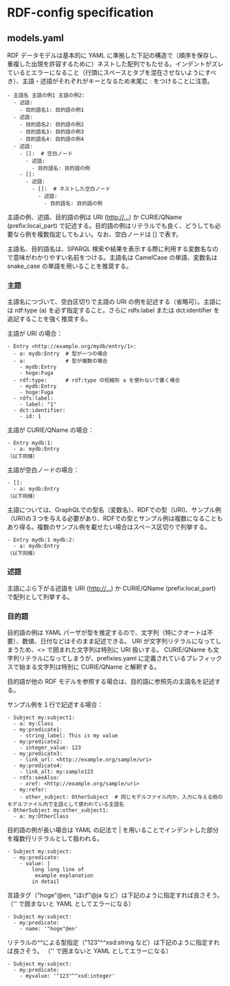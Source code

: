 # RDF-config specification

## models.yaml

RDF データモデルは基本的に YAML に準拠した下記の構造で（順序を保存し、重複した出現を許容するために）ネストした配列でもたせる。インデントがズレているとエラーになること（行頭にスペースとタブを混在させないようにすべき）、主語・述語がそれぞれがキーとなるため末尾に : をつけることに注意。

```
- 主語名 主語の例1 主語の例2:
  - 述語:
    - 目的語名1: 目的語の例1
  - 述語:
    - 目的語名2: 目的語の例2
    - 目的語名3: 目的語の例3
    - 目的語名4: 目的語の例4
  - 述語:
    - []:  # 空白ノード
      - 述語:
        - 目的語名: 目的語の例
    - []:
      - 述語:
        - []:  # ネストした空白ノード
          - 述語:
            - 目的語名: 目的語の例
```

主語の例、述語、目的語の例は URI (<http://...>) か CURIE/QName (prefix:local_part) で記述する。目的語の例はリテラルでも良く、どうしても必要なら例を複数指定してもよい。なお、空白ノードは [] で表す。

主語名、目的語名は、SPARQL 検索や結果を表示する際に利用する変数名なので意味がわかりやすい名前をつける。主語名は CamelCase の単語、変数名は snake_case の単語を用いることを推奨する。

### 主語

主語名につづいて、空白区切りで主語の URI の例を記述する（省略可）。主語には rdf:type (a) を必ず指定すること。さらに rdfs:label または dct:identifier を追記することを強く推奨する。

主語が URI の場合：
```
- Entry <http://example.org/mydb/entry/1>:
  - a: mydb:Entry  # 型が一つの場合
  - a:             # 型が複数の場合
    - mydb:Entry
    - hoge:Fuga
  - rdf:type:      # rdf:type の短縮形 a を使わないで書く場合
    - mydb:Entry
    - hoge:Fuga
  - rdfs:label:
    - label: "1"
  - dct:identifier:
    - id: 1
```

主語が CURIE/QName の場合：
```
- Entry mydb:1:
  - a: mydb:Entry
（以下同様）
```

主語が空白ノードの場合：
```
- []:
  - a: mydb:Entry
（以下同様）
```

主語については、GraphQLでの型名（変数名）、RDFでの型（URI)、サンプル例（URI)の３つを与える必要があり、RDFでの型とサンプル例は複数になることもあり得る。複数のサンプル例を載せたい場合はスペース区切りで列挙する。

```
- Entry mydb:1 mydb:2:
  - a: mydb:Entry
（以下同様）
```

### 述語

主語にぶら下がる述語を URI (<http://...>) か CURIE/QName (prefix:local_part) で配列として列挙する。

### 目的語

目的語の例は YAML パーザが型を推定するので、文字列（特にクオートは不要）、数値、日付などはそのまま記述できる。
URI が文字列リテラルになってしまうため、<> で囲まれた文字列は特別に URI 扱いする。
CURIE/QName も文字列リテラルになってしまうが、prefixies.yaml に定義されているプレフィックスで始まる文字列は特別に CURIE/QName と解釈する。

目的語が他の RDF モデルを参照する場合は、目的語に参照先の主語名を記述する。

サンプル例を１行で記述する場合：
```
- Subject my:subject1:
  - a: my:Class
  - my:predicate1:
    - string_label: This is my value
  - my:predicate2:
    - integer_value: 123
  - my:predicate3:
    - link_url: <http://example.org/sample/uri>
  - my:predicate4:
    - link_alt: my:sample123
  - rdfs:seeAlso:
    - xref: <http://example.org/sample/uri>
  - my:refer:
    - other_subject: OtherSubject  # 同じモデルファイル内か、入力に与える他のモデルファイル内で主語として使われている主語名
- OtherSubject my:other_subject1:
  - a: my:OtherClass
```

目的語の例が長い場合は YAML の記法で | を用いることでインデントした部分を複数行リテラルとして扱われる。

```
- Subject my:subject:
  - my:predicate:
    - value: |
        long long line of
         example explanation
        in detail
```

言語タグ（"hoge"@en, "ほげ"@ja など）は下記のように指定すれば良さそう。
（'' で囲まないと YAML としてエラーになる）

```
- Subject my:subject:
  - my:predicate:
    - name: '"hoge"@en'
```

リテラルの^^による型指定（"123"^^xsd:string など）は下記のように指定すれば良さそう。
（'' で囲まないと YAML としてエラーになる）

```
- Subject my:subject:
  - my:predicate:
    - myvalue: '"123"^^xsd:integer'
```


